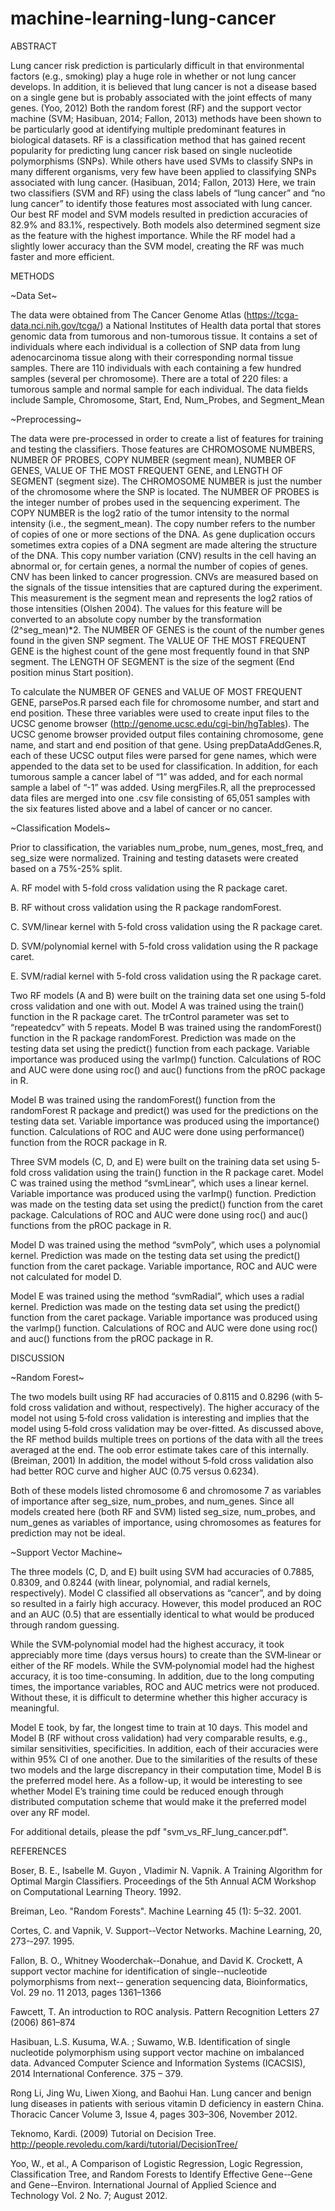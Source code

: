 # machine-learning-lung-cancer
ABSTRACT

Lung cancer risk prediction is particularly difficult in that environmental factors (e.g., smoking) play a huge role in whether or not lung cancer develops. In addition, it is believed that lung cancer is not a disease based on a single gene but is probably associated with the joint effects of many genes. (Yoo, 2012) Both the random forest (RF) and the support vector machine (SVM; Hasibuan, 2014; Fallon, 2013) methods have been shown to be particularly good at identifying multiple predominant features in biological datasets. RF is a classification method that has gained recent popularity for predicting lung cancer risk based on single nucleotide polymorphisms (SNPs). While others have used SVMs to classify SNPs in many different organisms, very few have been applied to classifying SNPs associated with lung cancer. (Hasibuan, 2014; Fallon, 2013) Here, we train two classifiers (SVM and RF) using the class labels of “lung cancer” and “no lung cancer” to identify those features most associated with lung cancer. Our best RF model and SVM models resulted in prediction accuracies of 82.9% and 83.1%, respectively. Both models also determined segment size as the feature with the highest importance. While the RF model had a slightly lower accuracy than the SVM model, creating the RF was much faster and more efficient.

METHODS

~Data Set~

The data were obtained from The Cancer Genome Atlas (https://tcga-data.nci.nih.gov/tcga/) a National Institutes of Health data portal that stores genomic data from tumorous and non-tumorous tissue. It contains a set of individuals where each individual is a collection of SNP data from lung adenocarcinoma tissue along with their corresponding normal tissue samples. There are 110 individuals with each containing a few hundred samples (several per chromosome). There are a total of 220 files: a tumorous sample and normal sample for each individual. The data fields include Sample, Chromosome, Start, End, Num_Probes, and Segment_Mean

~Preprocessing~

The data were pre-processed in order to create a list of features for training and testing the classifiers. Those features are CHROMOSOME NUMBERS, NUMBER OF PROBES, COPY NUMBER (segment mean), NUMBER OF GENES, VALUE OF THE MOST FREQUENT GENE, and LENGTH OF SEGMENT (segment size). The CHROMOSOME NUMBER is just the number of the chromosome where the SNP is located. The NUMBER OF PROBES is the integer number of probes used in the sequencing experiment. The COPY NUMBER is the log2 ratio of the tumor intensity to the normal intensity (i.e., the segment_mean). The copy number refers to the number of copies of one or more sections of the DNA. As gene duplication occurs sometimes extra copies of a DNA segment are made altering the structure of the DNA. This copy number variation (CNV) results in the cell having an abnormal or, for certain genes, a normal the number of copies of genes. CNV has been linked to cancer progression. CNVs are measured based on the signals of the tissue intensities that are captured during the experiment.  This measurement is the segment mean and represents the log2 ratios of those intensities (Olshen 2004). The values for this feature will be converted to an absolute copy number by the transformation (2^seg_mean)*2. The NUMBER OF GENES is the count of the number genes found in the given SNP segment. The VALUE OF THE MOST FREQUENT GENE is the highest count of the gene most frequently found in that SNP segment. The LENGTH OF SEGMENT is the size of the segment (End position minus Start position).

To calculate the NUMBER OF GENES and VALUE OF MOST FREQUENT GENE, 
parsePos.R parsed each file for chromosome number, and start and end position. These three variables were used to create input files to the UCSC genome browser (http://genome.ucsc.edu/cgi-bin/hgTables). The UCSC genome browser provided output files containing chromosome, gene name, and start and end position of that gene. Using prepDataAddGenes.R, each of these UCSC output files were parsed for gene names, which were appended to the data set to be used for classification. In addition, for each tumorous sample a cancer label of “1” was added, and for each normal sample a label of “-1” was added. Using mergFiles.R, all the preprocessed data files are merged into one .csv file consisting of 65,051 samples with the six features listed above and a label of cancer or no cancer. 

~Classification Models~

Prior to classification, the variables num_probe, num_genes, most_freq, and seg_size were normalized. Training and testing datasets were created based on a 75%-25% split. 

A.  RF model with 5-fold cross validation using the R package caret.

B.  RF without cross validation using the R package randomForest.

C.  SVM/linear kernel with 5-fold cross validation using the R package caret.

D.  SVM/polynomial kernel with 5-fold cross validation using the R package caret.

E.  SVM/radial kernel with 5-fold cross validation using the R package caret.

Two RF models (A and B) were built on the training data set one using 5-fold cross validation and one with out. Model A was trained using the train() function in the R package caret. The trControl parameter was set to “repeatedcv” with 5 repeats. Model B was trained using the randomForest() function in the R package randomForest. Prediction was made on the testing data set using the predict() function from each package. Variable importance was produced using the varImp() function. Calculations of ROC and AUC were done using roc() and auc() functions from the pROC package in R. 

Model B was trained using the randomForest() function from the randomForest R package and predict() was used for the predictions on the testing data set. Variable importance was produced using the importance() function. Calculations of ROC and AUC were done using performance() function from the ROCR package in R.

Three SVM models (C, D, and E) were built on the training data set using 5‐fold cross validation using the train() function in the R package caret. Model C was trained using the method “svmLinear”, which uses a linear kernel. Variable importance was produced using the varImp() function. Prediction was made on the testing data set using the predict() function from the caret package. Calculations of ROC and AUC were done using roc() and auc() functions from the pROC package in R.

Model D was trained using the method “svmPoly”, which uses a polynomial kernel. Prediction was made on the testing data set using the predict() function from the caret package. Variable importance, ROC and AUC were not calculated for model D.

Model E was trained using the method “svmRadial”, which uses a radial kernel. Prediction was made on the testing data set using the predict() function from the caret package. Variable importance was produced using the varImp() function. Calculations of ROC and AUC were done using roc() and auc() functions from the pROC package in R. 

DISCUSSION

~Random Forest~

The two models built using RF had accuracies of 0.8115 and 0.8296 (with 5‐fold cross validation and without, respectively). The higher accuracy of the model not using 5‐fold cross validation is interesting and implies that the model using 5‐fold cross validation may be over-fitted. As discussed above, the RF method builds multiple trees on portions of the data with all the trees averaged at the end. The oob error estimate takes care of this internally. (Breiman, 2001) In addition, the model without 5‐fold cross validation also had better ROC curve and higher AUC (0.75 versus 0.6234).

Both of these models listed chromosome 6 and chromosome 7 as variables of importance after seg_size, num_probes, and num_genes. Since all models created here (both RF and SVM) listed seg_size, num_probes, and num_genes as variables of importance, using chromosomes as features for prediction may not be ideal.

~Support Vector Machine~

The three models (C, D, and E) built using SVM had accuracies of 0.7885, 0.8309, and 0.8244 (with linear, polynomial, and radial kernels, respectively). Model C classified all observations as “cancer”, and by doing so resulted in a fairly high accuracy.
However, this model produced an ROC and an AUC (0.5) that are essentially identical to what would be produced through random guessing.

While the SVM‐polynomial model had the highest accuracy, it took appreciably more time (days versus hours) to create than the SVM‐linear or either of the RF models.
While the SVM‐polynomial model had the highest accuracy, it is too time-consuming. In addition, due to the long computing times, the importance variables, ROC and AUC metrics were not produced. Without these, it is difficult to determine whether this higher accuracy is meaningful.

Model E took, by far, the longest time to train at 10 days. This model and Model B (RF without cross validation) had very comparable results, e.g., similar sensitivities, specificities. In addition, each of their accuracies were within 95% CI of one another. Due to the similarities of the results of these two models and the large discrepancy in their computation time, Model B is the preferred model here. As a follow-up, it would be interesting to see whether Model E’s training time could be reduced enough through distributed computation scheme that would make it the preferred model over any RF model.

For additional details, please the pdf "svm_vs_RF_lung_cancer.pdf".

REFERENCES

Boser, B. E., Isabelle M. Guyon , Vladimir N. Vapnik. A Training Algorithm for Optimal Margin Classifiers. Proceedings of the 5th Annual ACM Workshop on Computational Learning Theory. 1992.

Breiman, Leo. "Random Forests". Machine Learning 45 (1): 5–32. 2001.

Cortes, C. and Vapnik, V. Support-­‐Vector Networks. Machine Learning, 20, 273-­‐297. 1995.

Fallon, B. O., Whitney Wooderchak-­‐Donahue, and David K. Crockett, A support vector machine for identification of single-­‐nucleotide polymorphisms from next-­‐ generation sequencing data, Bioinformatics, Vol. 29 no. 11 2013, pages 1361–1366

Fawcett, T. An introduction to ROC analysis. Pattern Recognition Letters 27 (2006) 861–874

Hasibuan, L.S. Kusuma, W.A. ; Suwamo, W.B. Identification of single nucleotide polymorphism using support vector machine on imbalanced data. Advanced Computer Science and Information Systems (ICACSIS), 2014 International Conference. 375 – 379.

Rong Li, Jing Wu, Liwen Xiong, and Baohui Han. Lung cancer and benign lung diseases in patients with serious vitamin D deficiency in eastern China. Thoracic Cancer Volume 3, Issue 4, pages 303–306, November 2012.

Teknomo, Kardi. (2009) Tutorial on Decision Tree. http://people.revoledu.com/kardi/tutorial/DecisionTree/

Yoo, W., et al., A Comparison of Logistic Regression, Logic Regression, Classification Tree, and Random Forests to Identify Effective Gene-­‐Gene and Gene-­‐Environ.
International Journal of Applied Science and Technology Vol. 2 No. 7; August 2012.


